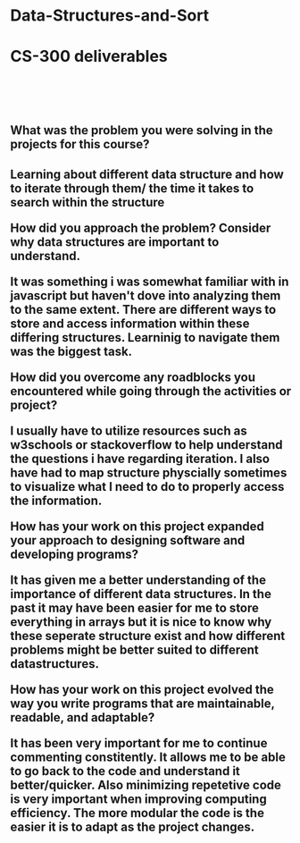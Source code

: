 
# Data-Structures-and-Sort

<h1>CS-300 deliverables<h1/><br/>
<h2>What was the problem you were solving in the projects for this course?<h2/>
  
Learning about different data structure and how to iterate through them/ the time it takes to search within the structure

How did you approach the problem? Consider why data structures are important to understand.

It was something i was somewhat familiar with in javascript but haven't dove into analyzing them to the same extent. There are different ways to store and access information within these differing structures. Learninig to navigate them was the biggest task.

How did you overcome any roadblocks you encountered while going through the activities or project?

I usually have to utilize resources such as w3schools or stackoverflow to help understand the questions i have regarding iteration. I also have had to map structure physcially sometimes to visualize what I need to do to properly access the information.

How has your work on this project expanded your approach to designing software and developing programs?

It has given me a better understanding of the importance of different data structures. In the past it may have been easier for me to store everything in arrays but it is nice to know why these seperate structure exist and how different problems might be better suited to different datastructures. 

How has your work on this project evolved the way you write programs that are maintainable, readable, and adaptable?

It has been very important for me to continue commenting constitently. It allows me to be able to go back to the code and understand it better/quicker. Also minimizing repetetive code is very important when improving computing efficiency. The more modular the code is the easier it is to adapt as the project changes.

